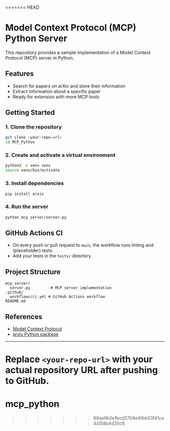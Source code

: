 <<<<<<< HEAD

# Model Context Protocol (MCP) Python Server

This repository provides a sample implementation of a Model Context Protocol (MCP) server in Python.

## Features

- Search for papers on arXiv and store their information
- Extract information about a specific paper
- Ready for extension with more MCP tools

## Getting Started

### 1. Clone the repository

```sh
git clone <your-repo-url>
cd MCP_Python
```

### 2. Create and activate a virtual environment

```sh
python3 -m venv venv
source venv/bin/activate
```

### 3. Install dependencies

```sh
pip install arxiv
```

### 4. Run the server

```sh
python mcp_server/server.py
```

## GitHub Actions CI

- On every push or pull request to `main`, the workflow runs linting and (placeholder) tests.
- Add your tests in the `tests/` directory.

## Project Structure

```
mcp_server/
  server.py         # MCP server implementation
.github/
  workflows/ci.yml # GitHub Actions workflow
README.md
```

## References

- [Model Context Protocol](https://modelcontextprotocol.io/llms-full.txt)
- [arxiv Python package](https://pypi.org/project/arxiv/)

---

# Replace `<your-repo-url>` with your actual repository URL after pushing to GitHub.

# mcp_python

> > > > > > > 88aa9b0e1bcd2704e4fbb53f41ca4a158b4d35c8
